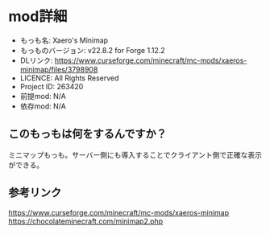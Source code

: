 # mod詳細

- もっも名: Xaero's Minimap
- もっものバージョン: v22.8.2 for Forge 1.12.2
- DLリンク: https://www.curseforge.com/minecraft/mc-mods/xaeros-minimap/files/3798908
- LICENCE: All Rights Reserved
- Project ID: 263420
- 前提mod: N/A
- 依存mod: N/A

## このもっもは何をするんですか？
ミニマップもっも。サーバー側にも導入することでクライアント側で正確な表示ができる。

## 参考リンク
https://www.curseforge.com/minecraft/mc-mods/xaeros-minimap<br>
https://chocolateminecraft.com/minimap2.php
